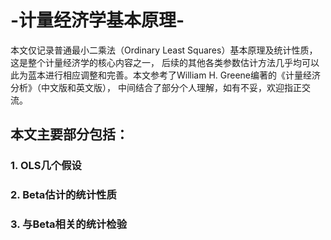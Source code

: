 # -计量经济学基本原理-
本文仅记录普通最小二乘法（Ordinary Least Squares）基本原理及统计性质，这是整个计量经济学的核心内容之一，
后续的其他各类参数估计方法几乎均可以此为蓝本进行相应调整和完善。本文参考了William H. Greene编著的《计量经济分析》（中文版和英文版），
中间结合了部分个人理解，如有不妥，欢迎指正交流。
## 本文主要部分包括：
### 1. OLS几个假设
### 2. Beta估计的统计性质
### 3. 与Beta相关的统计检验

